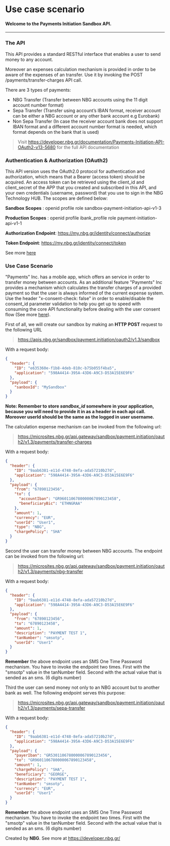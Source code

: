 # Use case scenario
#### Welcome to the Payments Initiation Sandbox API.

------------------------------------------------------------------------------------------
### The API
This API provides a standard RESTful interface that enables a user to send money to any account.

Moreover an expenses calculation mechanism is provided in order to be aware of the expenses of an transfer. Use it by invoking the POST /payments/transfer-charges API call.

There are 3 types of payments:
* NBG Transfer (Transfer between NBG accounts using the 11 digit account number format)
* Sepa Transfer (Transfer using account’s IBAN format, receiver account can be either a NBG account or any other bank account e.g Eurobank)
* Non Sepa Transfer (In case the receiver account bank does not support IBAN format and a different account number format is needed, which format depends on the bank that is used)

> Visit https://developer.nbg.gr/documentation/Payments-Initiation-API-OAuth2-v13-5680 for the full API documentation

### Authentication & Authorization (OAuth2) ##
This API version uses the OAuth2.0 protocol for authentication and authorization, which means that a Bearer (access token) should be acquired. An access token can be retrieved using the client_id and client_secret of the APP that you created and subscribed in this API, and your own credentials (username, password) that you use to sign in the NBG Technology HUB. The scopes are defined below:
    
    
**Sandbox Scopes** : openid profile role sandbox-payment-initiation-api-v1-3
    
    
**Production Scopes** : openid profile ibank_profile role payment-initiation-api-v1-1


**Authorization Endpoint**: https://my.nbg.gr/identity/connect/authorize
    
    
**Token  Endpoint**: https://my.nbg.gr/identity/connect/token


See more [here](https://developer.nbg.gr/content/authorization-oauth-20#8an-authorization-code-flow-example)

### Use Case Scenario 
"Payments" Inc. has a mobile app, which offers an service in order to transfer money between accounts. As an additional feature "Payments" Inc provides a mechanism which calculates the transfer charges of a provided payment so that the user is always informed of the current expense system. Use the header "x-consent-check: false" in order to enable/disable the consent_id parameter validation to help you get up to speed with consuming the core API functionality before dealing with the user consent flow (See more [here](https://developer.nbg.gr/documentation/Payments-Initiation-API-OAuth2-v13-5680#section/Quick-Getting-Started)).

First of all, we will create our sandbox by making an **HTTP POST** request to the following URL
> https://apis.nbg.gr/sandbox/payment.initiation/oauth2/v1.3/sandbox

With a request body:
```json
{
  "header": {
	"ID": "e635360e-f1b8-4deb-810c-b75b055f4ba5",
	"application": "598A4414-395A-43D6-A9C3-D53A15E6E9F6"
  },
  "payload": {
	"sanboxId": "MySandbox"
  }
}
``` 

**Note: Remember to store *sandbox_id* somewhere in your application, because you will need to provide it in as a header in each api call. Moreover userId should be the same as the logged in user username.**

The calculation expense mechanism can be invoked from the following url:
> https://microsites.nbg.gr/api.gateway/sandbox/payment.initiation/oauth2/v1.3/payments/transfer-charges

With a request body:
```json
{
  "header": {
    "ID": "9aab6381-e11d-4748-8efa-ada57210b27d",
    "application": "598A4414-395A-43D6-A9C3-D53A15E6E9F6"
  },
  "payload": {
    "from": "67890123456",
    "to": {
      "accountIban": "GR9601106780000067890123458",
      "beneficiaryBic": "ETHNGRAA"
    },
    "amount": 1,
    "currency": "EUR",
    "userId": "User1",
    "type": "NBG",
    "chargePolicy": "SHA"
  }
}
```

Second the user can transfer money between NBG accounts. The endpoint can be invoked from the following url:
> https://microsites.nbg.gr/api.gateway/sandbox/payment.initiation/oauth2/v1.3/payments/nbg-transfer

With a request body:
```json
{
  "header": {
    "ID": "9aab6381-e11d-4748-8efa-ada57210b27d",
    "application": "598A4414-395A-43D6-A9C3-D53A15E6E9F6"
  },
  "payload": {
    "from": "67890123456",
    "to": "67890123458",
    "amount": 1,
    "description": "PAYMENT TEST 1",
    "tanNumber": "smsotp",
    "userId": "User1"
  }
}
```

**Remember** the above endpoint uses an SMS One Time Password mechanism. You have to invoke the endpoint two times. First with the "smsotp" value in the tanNumber field. Second with the actual value that is sended as an sms. (6 digits number)

Third the user can send money not only to an NBG account but to another bank as well. The following endpoint serves this purpose:

> https://microsites.nbg.gr/api.gateway/sandbox/payment.initiation/oauth2/v1.3/payments/sepa-transfer

With a request body:
```json
{
  "header": {
    "ID": "9aab6381-e11d-4748-8efa-ada57210b27d",
    "application": "598A4414-395A-43D6-A9C3-D53A15E6E9F6"
  },
  "payload": {
    "payerIban": "GR5301106780000067890123456",
    "to": "GR9601106780000067890123458",
    "amount": 1,
    "chargePolicy": "SHA",
    "beneficiary": "GEORGE",
    "description": "PAYMENT TEST 1",
    "tanNumber": "smsotp",
    "currency": "EUR",
    "userId": "User1"
  }
}
```

**Remember** the above endpoint uses an SMS One Time Password mechanism. You have to invoke the endpoint two times. First with the "smsotp" value in the tanNumber field. Second with the actual value that is sended as an sms. (6 digits number)

Created by **NBG**. 
See more at https://developer.nbg.gr/
